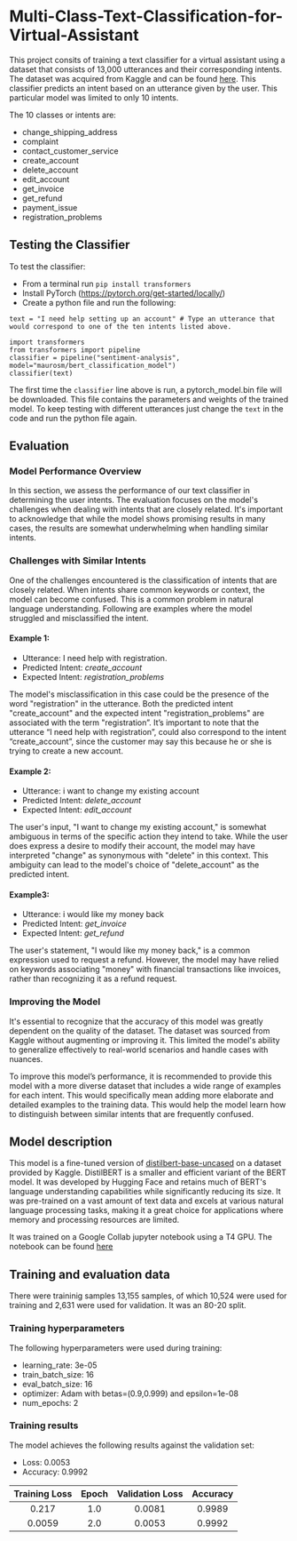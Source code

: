 # Multi-Class-Text-Classification-for-Virtual-Assistant

This project consits of training a text classifier for a virtual assistant using a dataset that consists of 13,000 utterances and their corresponding intents. The dataset was acquired from Kaggle and can be found [here](https://www.kaggle.com/datasets/bitext/training-dataset-for-chatbotsvirtual-assistants). This classifier predicts an intent based on an utterance given by the user.  This particular model was limited to only 10 intents.

The 10 classes or intents are:
* change_shipping_address
* complaint
* contact_customer_service
* create_account
* delete_account
* edit_account
* get_invoice
* get_refund
* payment_issue
* registration_problems

## Testing the Classifier
To test the classifier:
* From a terminal run ```pip install transformers```
* Install PyTorch (https://pytorch.org/get-started/locally/)
* Create a python file and run the following:
```
text = "I need help setting up an account" # Type an utterance that would correspond to one of the ten intents listed above.

import transformers
from transformers import pipeline
classifier = pipeline("sentiment-analysis", model="maurosm/bert_classification_model")
classifier(text)
```
The first time the ```classifier``` line above is run, a pytorch_model.bin file will be downloaded. This file contains the parameters and weights of the trained model. 
To keep testing with different utterances just change the ```text``` in the code and run the python file again.

## Evaluation
### Model Performance Overview
In this section, we assess the performance of our text classifier in determining the user intents. The evaluation focuses on the model's challenges when dealing with intents that are closely related. It's important to acknowledge that while the model shows promising results in many cases, the results are somewhat underwhelming  when handling similar intents.

### Challenges with Similar Intents

One of the challenges encountered is the classification of intents that are closely related. When intents share common keywords or context, the model can become confused. This is a common problem in natural language understanding. Following are examples where the model struggled and misclassified the intent.

#### Example 1: 
* Utterance: I need help with registration.
* Predicted Intent: *create_account*
* Expected Intent: *registration_problems*

The model's misclassification in this case could be the presence of the word "registration" in the utterance. Both the predicted intent "create_account" and the expected intent "registration_problems" are associated with the term "registration”.  It’s important to note that the utterance “I need help with registration”, could also correspond to the intent “create_account”, since the customer may say this because he or she is trying to create a new account.

#### Example 2: 
* Utterance: i want to change my existing account
* Predicted Intent: *delete_account*
* Expected Intent: *edit_account*

The user's input, "I want to change my existing account," is somewhat ambiguous in terms of the specific action they intend to take. While the user does express a desire to modify their account, the model may have interpreted "change" as synonymous with "delete" in this context. This ambiguity can lead to the model's choice of "delete_account" as the predicted intent.

#### Example3: 
* Utterance: i would like my money back
* Predicted Intent: *get_invoice*
* Expected Intent: *get_refund*

The user's statement, "I would like my money back," is a common expression used to request a refund. However, the model may have relied on keywords associating "money" with financial transactions like invoices, rather than recognizing it as a refund request.

### Improving the Model
It's essential to recognize that the accuracy of this model was greatly dependent on the quality of the dataset. The dataset was sourced from Kaggle without augmenting or improving it. This limited the model's ability to generalize effectively to real-world scenarios and handle cases with nuances.

To improve this model’s performance, it is recommended to provide this model with a more diverse dataset that includes a wide range of examples for each intent. This would specifically mean adding more elaborate and detailed examples to the training data. This would help the model learn how to distinguish between similar intents that are frequently confused.

## Model description

This model is a fine-tuned version of [distilbert-base-uncased](https://huggingface.co/distilbert-base-uncased) on a dataset provided by Kaggle.
DistilBERT is a smaller and efficient variant of the BERT model. It was developed by Hugging Face and retains much of BERT's language understanding capabilities while significantly reducing its size. It was pre-trained on a vast amount of text data and excels at various natural language processing tasks, making it a great choice for applications where memory and processing resources are limited.
  
It was trained on a Google Collab jupyter notebook using a T4 GPU. The notebook can be found [here](https://github.com/mlsmall/Text-Classification-for-Virtual-Assistant/blob/main/text_classification_model.ipynb)

## Training and evaluation data
There were traininig samples 13,155 samples, of which 10,524 were used for training and 2,631 were used for validation. It was an 80-20 split.

### Training hyperparameters
The following hyperparameters were used during training:
- learning_rate: 3e-05
- train_batch_size: 16
- eval_batch_size: 16
- optimizer: Adam with betas=(0.9,0.999) and epsilon=1e-08
- num_epochs: 2

### Training results
The model achieves the following results against the validation set:
- Loss: 0.0053
- Accuracy: 0.9992

| Training Loss | Epoch | Validation Loss | Accuracy |
|:-------------:|:-----:|:---------------:|:--------:|
| 0.217         | 1.0   | 0.0081          | 0.9989   |
| 0.0059        | 2.0   | 0.0053          | 0.9992   |
